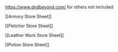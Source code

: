 https://www.dndbeyond.com/ for others not included

[[Armory Store Sheet]]

[[Fletcher Store Sheet]]

[[Leather Work Store Sheet]]

[[Potion Store Sheet]]


